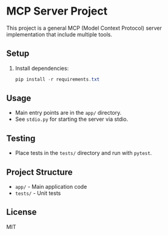 # MCP Server Project

This project is a general MCP (Model Context Protocol) server implementation that include multiple tools.

## Setup
1. Install dependencies:
   ```powershell
   pip install -r requirements.txt
   ```

## Usage
- Main entry points are in the `app/` directory.
- See `stdio.py` for starting the server via stdio.

## Testing
- Place tests in the `tests/` directory and run with `pytest`.

## Project Structure
- `app/` - Main application code
- `tests/` - Unit tests

## License
MIT
